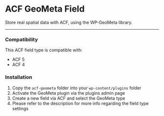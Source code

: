 # ACF GeoMeta Field

Store real spatial data with ACF, using the WP-GeoMeta library.

-----------------------

### Compatibility

This ACF field type is compatible with:
* ACF 5
* ACF 4

### Installation

1. Copy the `acf-geometa` folder into your `wp-content/plugins` folder
2. Activate the GeoMeta plugin via the plugins admin page
3. Create a new field via ACF and select the GeoMeta type
4. Please refer to the description for more info regarding the field type settings
